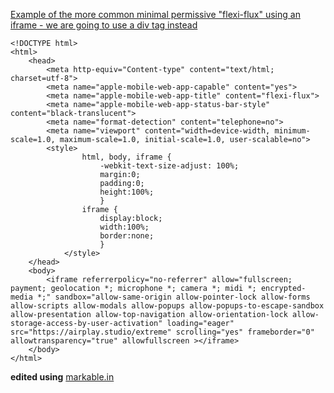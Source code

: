 [Example of the more common minimal permissive "flexi-flux" using an iframe - we are going to use a div tag instead](http://bright-spark.github.io/flexi-flux-webapp)

```  
<!DOCTYPE html>
<html>
	<head>
		<meta http-equiv="Content-type" content="text/html; charset=utf-8">
		<meta name="apple-mobile-web-app-capable" content="yes">
		<meta name="apple-mobile-web-app-title" content="flexi-flux">
		<meta name="apple-mobile-web-app-status-bar-style" content="black-translucent">
		<meta name="format-detection" content="telephone=no">
		<meta name="viewport" content="width=device-width, minimum-scale=1.0, maximum-scale=1.0, initial-scale=1.0, user-scalable=no">
		<style>
				html, body, iframe {
					-webkit-text-size-adjust: 100%;
					margin:0;
					padding:0;
					height:100%;
					}
				iframe {
					display:block;
					width:100%;
					border:none;
					}
			</style>
	</head>
	<body>
		<iframe referrerpolicy="no-referrer" allow="fullscreen; payment; geolocation *; microphone *; camera *; midi *; encrypted-media *;" sandbox="allow-same-origin allow-pointer-lock allow-forms allow-scripts allow-modals allow-popups allow-popups-to-escape-sandbox allow-presentation allow-top-navigation allow-orientation-lock allow-storage-access-by-user-activation" loading="eager" src="https://airplay.studio/extreme" scrolling="yes" frameborder="0" allowtransparency="true" allowfullscreen ></iframe>
	</body>
</html>
```

**edited using** [markable.in](https://markable.in/editor/)
